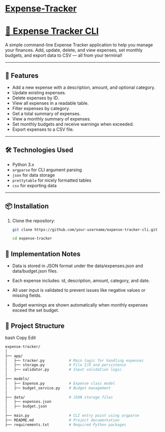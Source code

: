 ﻿# <a href="https://roadmap.sh/projects/expense-tracker">Expense-Tracker </a>

 # <a href="https://roadmap.sh/projects/expense-tracker">🧾 Expense Tracker CLI </a>

A simple command-line Expense Tracker application to help you manage your finances. Add, update, delete, and view expenses, set monthly budgets, and export data to CSV — all from your terminal!

---

## 🚀 Features

- Add a new expense with a description, amount, and optional category.
- Update existing expenses.
- Delete expenses by ID.
- View all expenses in a readable table.
- Filter expenses by category.
- Get a total summary of expenses.
- View a monthly summary of expenses.
- Set monthly budgets and receive warnings when exceeded.
- Export expenses to a CSV file.

---

## 🛠️ Technologies Used

- Python 3.x
- `argparse` for CLI argument parsing
- `json` for data storage
- `prettytable` for nicely formatted tables
- `csv` for exporting data

---

## 📦 Installation

1. Clone the repository:

   ```bash
   git clone https://github.com/your-username/expense-tracker-cli.git
   ```
   ```bash
   cd expense-tracker
   ```
## 🧠 Implementation Notes
- Data is stored in JSON format under the data/expenses.json and data/budget.json files.

- Each expense includes: id, description, amount, category, and date.

- All user input is validated to prevent issues like negative values or missing fields.

- Budget warnings are shown automatically when monthly expenses exceed the set budget.

## 📁 Project Structure
bash
Copy
Edit

```bash
expense-tracker/
│
├── app/
│   ├── tracker.py           # Main logic for handling expenses
│   ├── storage.py           # File I/O and persistence
│   ├── validator.py         # Input validation logic
│
├── models/
│   ├── Expense.py           # Expense class model
│   ├── budget_service.py    # Budget management
│
├── data/                    # JSON storage files
│   ├── expenses.json
│   ├── budget.json
│
├── main.py                  # CLI entry point using argparse
├── README.md                # Project documentation
├── requirements.txt         # Required Python packages
```
